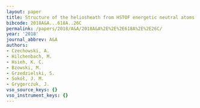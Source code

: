 ```yaml
---
layout: paper
title: Structure of the heliosheath from HSTOF energetic neutral atoms measurements
bibcode: 2018A&A...618A..26C
permalink: /papers/2018/A&A/2018A&A%2E%2E%2E618A%2E%2E26C/
year: '2018'
journal_abbrev: A&A
authors:
- Czechowski, A.
- Hilchenbach, M.
- Hsieh, K. C.
- Bzowski, M.
- Grzedzielski, S.
- Sokół, J. M.
- Grygorczuk, J.
vso_source_keys: {}
vso_instrument_keys: {}
---
```

